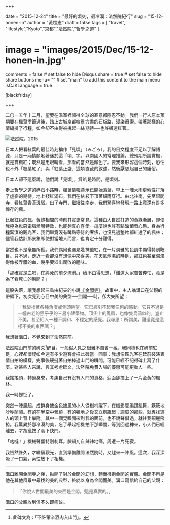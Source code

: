 +++

date = "2015-12-24"
title = "最好的頃刻，最冷漠：法然院紀行"
slug = "15-12-honen-in"
author = "黃樵志"
draft = false
tags = [ "travel", "lifestyle","Kyoto","京都","法然院","哲學之道" ]
# image = "images/2015/Dec/15-12-honen-in.jpg"
comments = false  # set false to hide Disqus
share = true	# set false to hide share buttons
menu= ""  # set "main" to add this content to the main menu
isCJKLanguage = true

[blackfriday]

+++

二〇一五年十二月，聖嬰在溫室裡鬧得全球的寒意都隱忍不動。我們一行人原本預期要在楓葉季節過後，踏上古城京都喧囂方盡的石板路，浸染蕭索。帶著那樣的心情編排了行程，如今卻不由得被挑起一絲期待──也許楓還紅著。

<!--more-->

![法然院，2015](https://eternallogger.com/images/2015/Dec/15-12-honen-in.jpg)

日本人把看紅葉的最佳時刻稱作「見頃」（みごろ）。我的日文程度不足以了解語源，只是一廂情願地著迷於這「頃」字。以南國人的常理推論，總預期所謂賞楓，就是賞楓紅；既然是用眼睛看，那看的當然是顏色了。要我來形容這個時刻，恐怕也不外「楓葉紅了」與「紅葉正盛」這類直截的敘述，然後厭惡起自己的庸俗。

日本人卻不這麼說，他們說「見頃」，賞的是時間，是頃刻。

走上哲學之道的碎石小路時，楓葉情報顯示已開始落葉，早上一陣大雨更索性打落了虛妄的期待。地上殘紅滿布，我們在枯枝下頂著細雨穿行。由北往南，先至銀閣寺，看紅葉青苔斑駁。出了寺門，繼續往南走，我們驚喜地發現一路上竟還有許多倖存的楓。

比起紅色的楓，黃綠相間的時刻其實更常見。這種由大自然打造的黃綠漸層，即便我極為厭惡電腦漸層特效，也能夠真心喜愛。這麼說也許有點酸葡萄心態。身為行程緊湊的觀光客，我們畢竟沒有蹲點等待的奢侈，也沒見過整片都紅透了的楓林；儘管我估計那景象即使對當地人而言，也肯定十分難得。

當然也不是毫無所獲。我們偶爾也遇見幾抹艷紅，在一片淡雅的色調中顯得特別眩目。只不過，走近一看卻沒有想像中來得美，在天氣潮濕的時刻，那紅色甚至濃濁得像被弄髒的血，幾乎要溢出腐敗的腥味。

「那確實是血吧，在將死的前夕流淌。」我不由得思想，「難道大家苦苦奔忙，竟是為了看死亡的瞬間？」

這股失落，讓我想起三島由紀夫的小說[《金閣寺》](https://zh.wikipedia.org/zh-tw/%E9%87%91%E9%96%A3%E5%AF%BA_%28%E5%B0%8F%E8%AA%AA%29)。故事中，主人翁溝口在父親的帶領下，初次見到心目中美的典型──金閣──時，卻大失所望：

> 「我變換著各種角度或側頭眺望。它已經引不起我任何的感動。它只不過是一幢古老的黑乎乎的三層小建築物。頂尖上的鳳凰，也像隻烏鴉似的。豈止不美，甚至給人一種不調和、不穩定的感覺。我尋思：所謂美，難道竟是這樣不美的東西嗎？」

我想著溝口，不覺來到了法然院前。

法然院山門前的碑文[^1]醒目，一般俗人見之很難不自省一番。我同樣也在碑前駐足，心裡卻懷疑如今還有多少遊客會把此碑當一回事；我想像觀光客在碑前裝演表情自拍的模樣，完事後硬挺著自拍棒過山門的瞬間，可能已經不記得碑上寫了什麼。對某些人來說，與其考慮碑文，法然院免費入場的優惠可能更動人一些。

我搖搖頭，轉過身來，考慮自己有沒有入門的資格，迎面卻撞上了一片金黃的楓林。

我一時愣怔了。

突然一陣風起，成群身披金色披風的小人從樹梢躍下，在樹影間蹁躚亂舞，簌簌地吵吵鬧鬧。有的在半空中縈繞，有的頓地之後又立刻躍起；調皮的那些，就專找遊人的頭上背上攀附。其中一個晃眼間來到我的面前，也不說聲借過，就往我頰邊飛掠。我驚異於那冷漠的美，忘了舉起相機拍下那瞬間，等到回過神來，小人們已經離去，才胡亂按了兩下快門。

「喀噠！」機械聲響特別刺耳。臉頰兀自辣辣地痛，周遭一片死寂。

我悵然許久，才繼續觀光，直到準備離開法然院時，又趕來一陣風。這次，我深深吸了一口氣，索性放下了相機。

------

溝口離開金閣寺之後，拋開了對於金閣的幻想，轉而擁抱金閣的實體。金閣不再是他在其他風景中尋找的美的典型，終於以身為金閣而美。溝口寫信給自己的父親：

> 「你說人世間最美的東西是金閣，這是真實的。」

溝口的父親收到信不久即病故。

[^1]: 此碑文為：「不許葷辛酒肉入山門」。